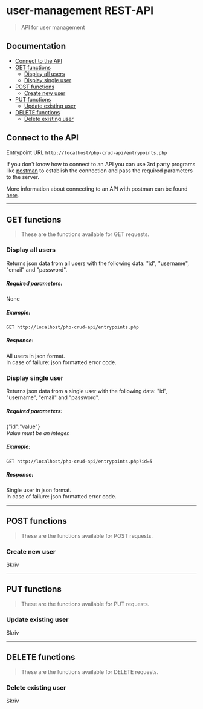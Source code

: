 # user-management REST-API
> API for user management

## Documentation
* [Connect to the API](#connect-to-the-api)
* [GET functions](#get-functions)
	- [Display all users](#display-all-users)
	- [Display single user](#display-single-user)
* [POST functions](#post-functions)
	- [Create new user](#create-new-user)
* [PUT functions](#put-functions)
	- [Update existing user](#update-existing-user)
* [DELETE functions](#delete-functions)
	- [Delete existing user](#delete-existing-user)
	
## Connect to the API
Entrypoint URL
`http://localhost/php-crud-api/entrypoints.php`

If you don't know how to connect to an API you can use 3rd party programs like [postman](https://www.getpostman.com/) to establish the connection and pass the required parameters to the server.

More information about connecting to an API with postman can be found [here](https://www.youtube.com/watch?v=t5n07Ybz7yI&t=31s).

___

## GET functions
> These are the functions available for GET requests.
### Display all users
Returns json data from all users with the following data: "id", "username", "email" and "password".
##### Required parameters:
None
##### Example:
`GET http://localhost/php-crud-api/entrypoints.php`
##### Response:
All users in json format. \
In case of failure: json formatted error code.

### Display single user
Returns json data from a single user with the following data: "id", "username", "email" and "password".
##### Required parameters:
{"id":"value"} \
*Value must be an integer.*
##### Example:
`GET http://localhost/php-crud-api/entrypoints.php?id=5`
##### Response:
Single user in json format. \
In case of failure: json formatted error code.

___

## POST functions
> These are the functions available for POST requests.
### Create new user
Skriv

___

## PUT functions
> These are the functions available for PUT requests.
### Update existing user
Skriv

___

## DELETE functions
> These are the functions available for DELETE requests.
### Delete existing user
Skriv
